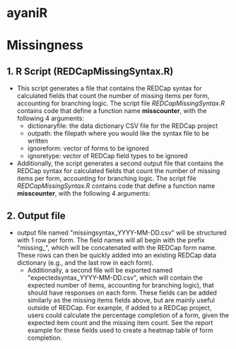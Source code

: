 # ayaniR

# Missingness
## 1. R Script (REDCapMissingSyntax.R)
  * This script generates a file that contains the REDCap syntax for calculated fields that count the number of missing items per form, accounting for branching logic. The script file <i>REDCapMissingSyntax.R</i> contains code that define a function name **misscounter**, with the following 4 arguments:
    * dictionaryfile: the data dictionary CSV file for the REDCap project 
    * outpath: the filepath where you would like the syntax file to be written
    * ignoreform: vector of forms to be ignored
    * ignoretype: vector of REDCap field types to be ignored
  * Additionally, the script generates a second output file that contains the REDCap syntax for calculated fields that count the number of missing items per form, accounting for branching logic. The script file <i>REDCapMissingSyntax.R</i> contains code that define a function name **misscounter**, with the following 4 arguments:


## 2. Output file
   * output file named "missingsyntax_YYYY-MM-DD.csv" will be structured with 1 row per form. The field names will all begin with the prefix "missing_", which will be concatenated with the REDCap form name. These rows can then be quickly added into an existing REDCap data dictionary (e.g., and the last row in each form).
      *	Additionally, a second file will be exported named "expectedsyntax_YYYY-MM-DD.csv", which will contain the expected number of items, accounting for branching logic), that should have responses on each form. These fields can be added similarly as the missing items fields above, but are mainly useful outside of REDCap. For example, if added to a REDCap project, users could calculate the percentage completion of a form, given the expected item count and the missing item count. See the report example for these fields used to create a heatmap table of form completion.
